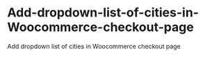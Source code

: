 # Add-dropdown-list-of-cities-in-Woocommerce-checkout-page
Add dropdown list of cities in Woocommerce checkout page
